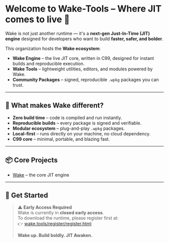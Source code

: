 # Welcome to Wake-Tools – Where JIT comes to live 🚀

Wake is not just another runtime — it's a **next-gen Just-In-Time (JIT) engine** designed for developers who want to build **faster, safer, and bolder**.

This organization hosts the **Wake ecosystem**:
- **Wake Engine** – the live JIT core, written in C99, designed for instant builds and reproducible execution.
- **Wake Tools** – lightweight utilities, editors, and modules powered by Wake.
- **Community Packages** – signed, reproducible `.wpkg` packages you can trust.

---

## 🌟 What makes Wake different?

- **Zero build time** – code is compiled and run instantly.  
- **Reproducible builds** – every package is signed and verifiable.  
- **Modular ecosystem** – plug-and-play `.wpkg` packages.  
- **Local-first** – runs directly on your machine, no cloud dependency.  
- **C99 core** – minimal, portable, and blazing fast.  

---

## 📦 Core Projects

- [Wake](https://github.com/wake-tools/wake) – the core JIT engine  

---

## 🚀 Get Started

> ⚠️ **Early Access Required**  
> Wake is currently in **closed early access**.  
> To download the runtime, please register first at:  
> 👉 [wake.tools/register/register.html](https://wake.tools/register/register.html)  
>
> **Wake up. Build boldly. JIT Awaken.**
